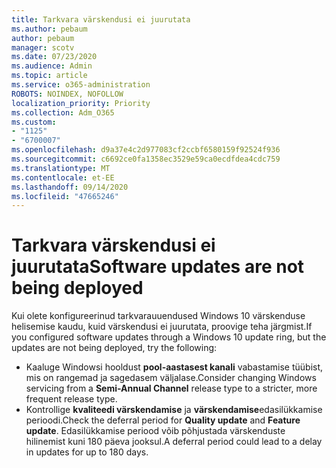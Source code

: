 ```yaml
---
title: Tarkvara värskendusi ei juurutata
ms.author: pebaum
author: pebaum
manager: scotv
ms.date: 07/23/2020
ms.audience: Admin
ms.topic: article
ms.service: o365-administration
ROBOTS: NOINDEX, NOFOLLOW
localization_priority: Priority
ms.collection: Adm_O365
ms.custom:
- "1125"
- "6700007"
ms.openlocfilehash: d9a37e4c2d977083cf2ccbf6580159f92524f936
ms.sourcegitcommit: c6692ce0fa1358ec3529e59ca0ecdfdea4cdc759
ms.translationtype: MT
ms.contentlocale: et-EE
ms.lasthandoff: 09/14/2020
ms.locfileid: "47665246"
---
```

# <a name="software-updates-are-not-being-deployed"></a><span data-ttu-id="ed46b-102">Tarkvara värskendusi ei juurutata</span><span class="sxs-lookup"><span data-stu-id="ed46b-102">Software updates are not being deployed</span></span>

<span data-ttu-id="ed46b-103">Kui olete konfigureerinud tarkvarauuendused Windows 10 värskenduse helisemise kaudu, kuid värskendusi ei juurutata, proovige teha järgmist.</span><span class="sxs-lookup"><span data-stu-id="ed46b-103">If you configured software updates through a Windows 10 update ring, but the updates are not being deployed, try the following:</span></span>  

- <span data-ttu-id="ed46b-104">Kaaluge Windowsi hooldust  **pool-aastasest kanali**  vabastamise tüübist, mis on rangemad ja sagedasem väljalase.</span><span class="sxs-lookup"><span data-stu-id="ed46b-104">Consider changing Windows servicing from a  **Semi-Annual Channel**  release type to a stricter, more frequent release type.</span></span>
- <span data-ttu-id="ed46b-105">Kontrollige  **kvaliteedi värskendamise**  ja  **värskendamise**edasilükkamise perioodi.</span><span class="sxs-lookup"><span data-stu-id="ed46b-105">Check the deferral period for  **Quality update**  and  **Feature update**.</span></span> <span data-ttu-id="ed46b-106">Edasilükkamise periood võib põhjustada värskenduste hilinemist kuni 180 päeva jooksul.</span><span class="sxs-lookup"><span data-stu-id="ed46b-106">A deferral period could lead to a delay in updates for up to 180 days.</span></span>